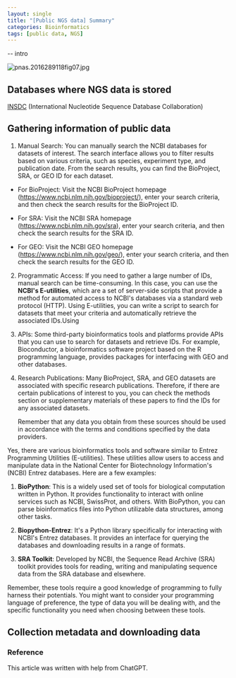 ```yaml
---
layout: single
title: "[Public NGS data] Summary"
categories: Bioinformatics
tags: [public data, NGS]
---
```


-- intro

![pnas.2016289118fig07.jpg](G:\My%20Drive\02_Pipeline_code\01_Com\GitHub\keun-hong.github.io\images\2023-06-24-usage-public-data\3763b9aaa58a2bd4efdd5c9335b369b69a1bba41.jpg)



## Databases where NGS data is stored

[INSDC](https://www.insdc.org/) (International Nucleotide Sequence Database Collaboration)

## Gathering information of public data

1. Manual Search:
   You can manually search the NCBI databases for datasets of interest. The search interface allows you to filter results based on various criteria, such as species, experiment type, and publication date. From the search results, you can find the BioProject, SRA, or GEO ID for each dataset.
- For BioProject: Visit the NCBI BioProject homepage (https://www.ncbi.nlm.nih.gov/bioproject/), enter your search criteria, and then check the search results for the BioProject ID.

- For SRA: Visit the NCBI SRA homepage (https://www.ncbi.nlm.nih.gov/sra), enter your search criteria, and then check the search results for the SRA ID.

- For GEO: Visit the NCBI GEO homepage (https://www.ncbi.nlm.nih.gov/geo/), enter your search criteria, and then check the search results for the GEO ID.
2. Programmatic Access:
   If you need to gather a large number of IDs, manual search can be time-consuming. In this case, you can use the **NCBI's E-utilities**, which are a set of server-side scripts that provide a method for automated access to NCBI's databases via a standard web protocol (HTTP). Using E-utilities, you can write a script to search for datasets that meet your criteria and automatically retrieve the associated IDs.Using

3. APIs:
   Some third-party bioinformatics tools and platforms provide APIs that you can use to search for datasets and retrieve IDs. For example, Bioconductor, a bioinformatics software project based on the R programming language, provides packages for interfacing with GEO and other databases.

4. Research Publications:
   Many BioProject, SRA, and GEO datasets are associated with specific research publications. Therefore, if there are certain publications of interest to you, you can check the methods section or supplementary materials of these papers to find the IDs for any associated datasets.
   
   Remember that any data you obtain from these sources should be used in accordance with the terms and conditions specified by the data providers.

Yes, there are various bioinformatics tools and software similar to Entrez Programming Utilities (E-utilities). These utilities allow users to access and manipulate data in the National Center for Biotechnology Information's (NCBI) Entrez databases. Here are a few examples:

1. **BioPython**: This is a widely used set of tools for biological computation written in Python. It provides functionality to interact with online services such as NCBI, SwissProt, and others. With BioPython, you can parse bioinformatics files into Python utilizable data structures, among other tasks.

2. **Biopython-Entrez**: It's a Python library specifically for interacting with NCBI's Entrez databases. It provides an interface for querying the databases and downloading results in a range of formats.

3. **SRA Toolkit**: Developed by NCBI, the Sequence Read Archive (SRA) toolkit provides tools for reading, writing and manipulating sequence data from the SRA database and elsewhere.

Remember, these tools require a good knowledge of programming to fully harness their potentials. You might want to consider your programming language of preference, the type of data you will be dealing with, and the specific functionality you need when choosing between these tools.

## Collection metadata and downloading data

### 

### Reference

This article was written with help from ChatGPT.